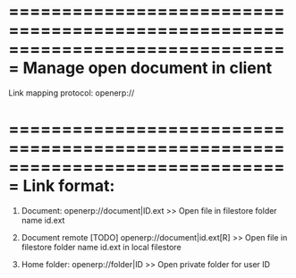 ===============================================================================
                       Manage open document in client
===============================================================================

Link mapping protocol: 
openerp://

===============================================================================
                             Link format:
===============================================================================
1. Document:
   openerp://document|ID.ext
       >> Open file in filestore folder name id.ext

2. Document remote [TODO]
    openerp://document|id.ext[R]
        >> Open file in filestore folder name id.ext in local filestore
        
3. Home folder:
    openerp://folder|ID
        >> Open private folder for user ID

    
